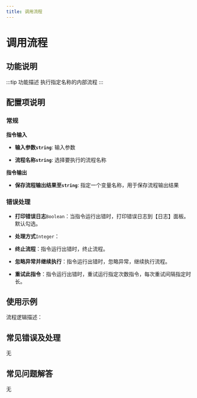 ```yaml
---
title: 调用流程
---
```


# 调用流程

## 功能说明

:::tip 功能描述
执行指定名称的内部流程
:::

## 配置项说明

### 常规

**指令输入**

- **输入参数`string`**: 输入参数

- **流程名称`string`**: 选择要执行的流程名称


**指令输出**

- **保存流程输出结果至`string`**: 指定一个变量名称，用于保存流程输出结果

### 错误处理

- **打印错误日志**`Boolean`：当指令运行出错时，打印错误日志到【日志】面板。默认勾选。

- **处理方式**`Integer`：

 - **终止流程**：指令运行出错时，终止流程。

 - **忽略异常并继续执行**：指令运行出错时，忽略异常，继续执行流程。

 - **重试此指令**：指令运行出错时，重试运行指定次数指令，每次重试间隔指定时长。

## 使用示例

流程逻辑描述：

## 常见错误及处理

无

## 常见问题解答

无

